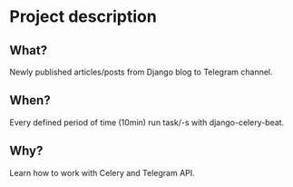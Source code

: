 # Project description

## What?
Newly published articles/posts from Django blog to Telegram channel.

## When?
Every defined period of time (10min) run task/-s with django-celery-beat.

## Why?
Learn how to work with Celery and Telegram API.
